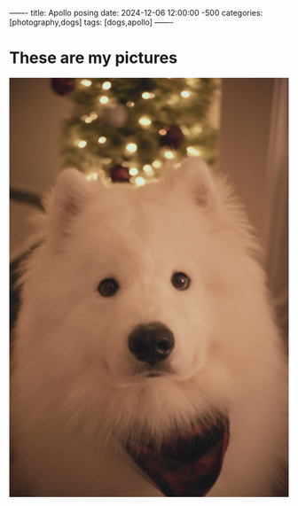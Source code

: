 ——-
title: Apollo posing
date: 2024-12-06 12:00:00 -500
categories: [photography,dogs]
tags: [dogs,apollo]
——-

# These are my pictures

![Apollo](/assets/images/DSC_2212.jpeg)